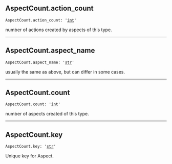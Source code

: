

## AspectCount.action\_count

<pre class="language-python"><code><span class="source python"><span class="meta qualified-name python"><span class="meta generic-name python">AspectCount</span><span class="punctuation accessor dot python">.</span><span class="meta generic-name python">action_count</span></span><span class="punctuation separator annotation variable python">:</span> <span class="meta string python"><span class="string quoted single python"><span class="punctuation definition string begin python">&#39;</span></span></span><span class="meta string python"><span class="string quoted single python"><a href="/lib/int">int</a><span class="punctuation definition string end python">&#39;</span></span></span></span></code></pre>

number of actions created by aspects of this type.

***

## AspectCount.aspect\_name

<pre class="language-python"><code><span class="source python"><span class="meta qualified-name python"><span class="meta generic-name python">AspectCount</span><span class="punctuation accessor dot python">.</span><span class="meta generic-name python">aspect_name</span></span><span class="punctuation separator annotation variable python">:</span> <span class="meta string python"><span class="string quoted single python"><span class="punctuation definition string begin python">&#39;</span></span></span><span class="meta string python"><span class="string quoted single python"><a href="/lib/str">str</a><span class="punctuation definition string end python">&#39;</span></span></span></span></code></pre>

usually the same as above, but can differ in some cases.

***

## AspectCount.count

<pre class="language-python"><code><span class="source python"><span class="meta qualified-name python"><span class="meta generic-name python">AspectCount</span><span class="punctuation accessor dot python">.</span><span class="meta generic-name python">count</span></span><span class="punctuation separator annotation variable python">:</span> <span class="meta string python"><span class="string quoted single python"><span class="punctuation definition string begin python">&#39;</span></span></span><span class="meta string python"><span class="string quoted single python"><a href="/lib/int">int</a><span class="punctuation definition string end python">&#39;</span></span></span></span></code></pre>

number of aspects created of this type.

***

## AspectCount.key

<pre class="language-python"><code><span class="source python"><span class="meta qualified-name python"><span class="meta generic-name python">AspectCount</span><span class="punctuation accessor dot python">.</span><span class="meta generic-name python">key</span></span><span class="punctuation separator annotation variable python">:</span> <span class="meta string python"><span class="string quoted single python"><span class="punctuation definition string begin python">&#39;</span></span></span><span class="meta string python"><span class="string quoted single python"><a href="/lib/str">str</a><span class="punctuation definition string end python">&#39;</span></span></span></span></code></pre>

Unique key for Aspect.
